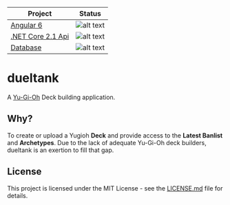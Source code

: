 | Project        | Status       |
| ------------- |:-------------:|
| [Angular 6](https://github.com/fablecode/dueltank/tree/master/src/Angular/dueltank)      | ![alt text](https://fablecode.visualstudio.com/_apis/public/build/definitions/9e9640ec-37b8-4d8b-8cb2-19c074a1fa41/6/badge?maxAge=0 "Visual studio team services build status") |
| [.NET Core 2.1 Api](https://github.com/fablecode/dueltank/tree/master/src/Api/src)      | ![alt text](https://fablecode.visualstudio.com/_apis/public/build/definitions/9e9640ec-37b8-4d8b-8cb2-19c074a1fa41/8/badge?maxAge=0 "Visual studio team services build status")      |
| [Database](https://github.com/fablecode/dueltank/tree/master/src/Database/src) | ![alt text](https://fablecode.visualstudio.com/_apis/public/build/definitions/9e9640ec-37b8-4d8b-8cb2-19c074a1fa41/7/badge?maxAge=0 "Visual studio team services build status")      |


# dueltank
A [Yu-Gi-Oh](http://www.yugioh-card.com/en/) Deck building application. 

## Why?
To create or upload a Yugioh **Deck** and provide access to the **Latest Banlist** and **Archetypes**. Due to the lack of adequate Yu-Gi-Oh deck builders, dueltank is an exertion to fill that gap. 

## License
This project is licensed under the MIT License - see the [LICENSE.md](LICENSE) file for details.

